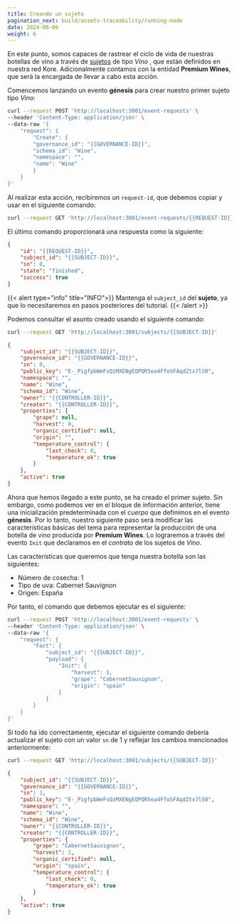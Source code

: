 ```yaml
---
title: Creando un sujeto
pagination_next: build/assets-traceability/running-node
date: 2024-06-06
weight: 6
---
```

En este punto, somos capaces de rastrear el ciclo de vida de nuestras botellas de vino a través de [sujetos](../../../docs/getting-started/concepts/subjects/) de tipo *Vino* , que están definidos en nuestra red Kore. Adicionalmente contamos con la entidad **Premium Wines**, que será la encargada de llevar a cabo esta acción.

Comencemos lanzando un evento **génesis** para crear nuestro primer sujeto tipo *Vino*:

```bash
curl --request POST 'http://localhost:3001/event-requests' \
--header 'Content-Type: application/json' \
--data-raw '{
    "request": {
        "Create": {
        "governance_id": "{{GOVERNANCE-ID}}",
        "schema_id": "Wine",
        "namespace": "",
        "name": "Wine"
        }
    }
}'
```
Al realizar esta acción, recibiremos un `request-id`, que debemos copiar y usar en el siguiente comando:

```bash
curl --request GET 'http://localhost:3001/event-requests/{{REQUEST-ID}}/state'
```

El último comando proporcionará una respuesta como la siguiente:

```json
{
    "id": "{{REQUEST-ID}}",
    "subject_id": "{{SUBJECT-ID}}",
    "sn": 0,
    "state": "finished",
    "success": true
}
```


{{< alert type="info" title="INFO">}}
Mantenga el `subject_id` del **sujeto**, ya que lo necesitaremos en pasos posteriores del tutorial.
{{< /alert >}}

Podemos consultar el asunto creado usando el siguiente comando:

```bash
curl --request GET 'http://localhost:3001/subjects/{{SUBJECT-ID}}'
```

```json
{
    "subject_id": "{{SUBJECT-ID}}",
    "governance_id": "{{GOVERNANCE-ID}}",
    "sn": 0,
    "public_key": "E-_PigfpbWeFsQzMXENgEQPQR5ea4FfoSFAqdZtx7lS0",
    "namespace": "",
    "name": "Wine",
    "schema_id": "Wine",
    "owner": "{{CONTROLLER-ID}}",
    "creator": "{{CONTROLLER-ID}}",
    "properties": {
        "grape": null,
        "harvest": 0,
        "organic_certified": null,
        "origin": "",
        "temperature_control": {
            "last_check": 0,
            "temperature_ok": true
        }
    },
    "active": true
}
```

Ahora que hemos llegado a este punto, se ha creado el primer sujeto. Sin embargo, como podemos ver en el bloque de información anterior, tiene una inicialización predeterminada con el *cuerpo* que definimos en el evento **génesis**. Por lo tanto, nuestro siguiente paso será modificar las características básicas del tema para representar la producción de una botella de vino producida por **Premium Wines**. Lo lograremos a través del evento `Init` que declaramos en el *contrato* de los sujetos de *Vino*.

Las características que queremos que tenga nuestra botella son las siguientes:
* Número de cosecha: 1
* Tipo de uva: Cabernet Sauvignon
* Origen: España

Por tanto, el comando que debemos ejecutar es el siguiente:

```bash
curl --request POST 'http://localhost:3001/event-requests' \
--header 'Content-Type: application/json' \
--data-raw '{
    "request": {
        "Fact": {
            "subject_id": "{{SUBJECT-ID}}",
            "payload": {
                "Init": {
                    "harvest": 1,
                    "grape": "CabernetSauvignon",
                    "origin": "spain"
                }
            }
        }
    }
}'
```

Si todo ha ido correctamente, ejecutar el siguiente comando debería actualizar el sujeto con un valor `sn` de 1 y reflejar los cambios mencionados anteriormente:

```bash
curl --request GET 'http://localhost:3001/subjects/{{SUBJECT-ID}}'
```

```json
{
    "subject_id": "{{SUBJECT-ID}}",
    "governance_id": "{{GOVERNANCE-ID}}",
    "sn": 1,
    "public_key": "E-_PigfpbWeFsQzMXENgEQPQR5ea4FfoSFAqdZtx7lS0",
    "namespace": "",
    "name": "Wine",
    "schema_id": "Wine",
    "owner": "{{CONTROLLER-ID}}",
    "creator": "{{CONTROLLER-ID}}",
    "properties": {
        "grape": "CabernetSauvignon",
        "harvest": 1,
        "organic_certified": null,
        "origin": "spain",
        "temperature_control": {
            "last_check": 0,
            "temperature_ok": true
        }
    },
    "active": true
}
```